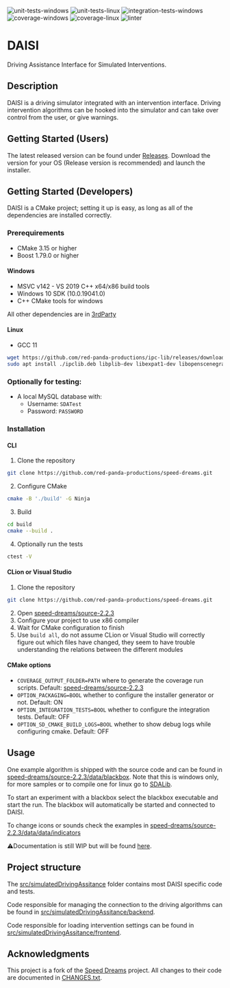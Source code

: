 ![unit-tests-windows](https://github.com/red-panda-productions/speed-dreams/actions/workflows/test-windows.yml/badge.svg)
![unit-tests-linux](https://github.com/red-panda-productions/speed-dreams/actions/workflows/test-linux.yml/badge.svg)
![integration-tests-windows](https://github.com/red-panda-productions/speed-dreams/actions/workflows/integration-tests-windows.yml/badge.svg)
![coverage-windows](https://github.com/red-panda-productions/speed-dreams/actions/workflows/code-coverage-windows.yml/badge.svg) 
![coverage-linux](https://github.com/red-panda-productions/speed-dreams/actions/workflows/code-coverage-linux.yml/badge.svg) 
![linter](https://github.com/red-panda-productions/speed-dreams/actions/workflows/lint.yml/badge.svg) 

# DAISI

Driving Assistance Interface for Simulated Interventions.

## Description

DAISI is a driving simulator integrated with an intervention interface. Driving intervention algorithms can be hooked into the simulator and can take over control from the user, or give warnings. 

## Getting Started (Users)

The latest released version can be found under [Releases](https://github.com/red-panda-productions/speed-dreams/releases).
Download the version for your OS (Release version is recommended) and launch the installer. 

## Getting Started (Developers)

DAISI is a CMake project; setting it up is easy, as long as all of the dependencies are installed correctly.

### Prerequirements

 - CMake 3.15 or higher
 - Boost 1.79.0 or higher

#### Windows

 - MSVC v142 - VS 2019 C++ x64/x86 build tools
 - Windows 10 SDK (10.0.19041.0)
 - C++ CMake tools for windows

All other dependencies are in [3rdParty](speed-dreams/3rdParty)

#### Linux

 - GCC 11

```sh
wget https://github.com/red-panda-productions/ipc-lib/releases/download/v1.1.0/ipclib.deb
sudo apt install ./ipclib.deb libplib-dev libexpat1-dev libopenscenegraph-dev freeglut3-dev libvorbis-dev libsdl2-dev libopenal-dev libenet-dev libjpeg-dev libpng-dev libcurl4-openssl-dev libmysqlcppconn-dev libmsgpack-dev ninja-build
```

### Optionally for testing:
 - A local MySQL database with:
   - Username: `SDATest`
   - Password: `PASSWORD`

### Installation

#### CLI
1. Clone the repository
  ```sh
  git clone https://github.com/red-panda-productions/speed-dreams.git
  ```
2. Configure CMake
  ```sh
  cmake -B './build' -G Ninja
  ```
3. Build
  ```sh
  cd build
  cmake --build .
  ```
4. Optionally run the tests
  ```sh
  ctest -V
  ```

#### CLion or Visual Studio

1. Clone the repository
  ```sh
  git clone https://github.com/red-panda-productions/speed-dreams.git
  ```
2. Open [speed-dreams/source-2.2.3](speed-dreams/source-2.2.3)
3. Configure your project to use x86 compiler
4. Wait for CMake configuration to finish
5. Use `build all`, do not assume CLion or Visual Studio will correctly figure out which files have changed, they seem to have trouble understanding the relations between the different modules

#### CMake options

 - `COVERAGE_OUTPUT_FOLDER=PATH` where to generate the coverage run scripts. Default: [speed-dreams/source-2.2.3](speed-dreams/source-2.2.3)
 - `OPTION_PACKAGING=BOOL` whether to configure the installer generator or not. Default: ON
 - `OPTION_INTEGRATION_TESTS=BOOL` whether to configure the integration tests. Default: OFF
 - `OPTION_SD_CMAKE_BUILD_LOGS=BOOL` whether to show debug logs while configuring cmake. Default: OFF

## Usage

One example algorithm is shipped with the source code and can be found in [speed-dreams/source-2.2.3/data/blackbox](speed-dreams/source-2.2.3/data/blackbox). Note that this is windows only, for more samples or to compile one for linux go to [SDALib](https://github.com/red-panda-productions/SDALib/).

To start an experiment with a blackbox select the blackbox executable and start the run. The blackbox will automatically be started and connected to DAISI.

To change icons or sounds check the examples in [speed-dreams/source-2.2.3/data/data/indicators](speed-dreams/source-2.2.3/data/data/indicators)

⚠Documentation is still WIP but will be found [here](documentation/).

## Project structure

The [src/simulatedDrivingAssitance](speed-dreams/source-2.2.3/src/simulatedDrivingAssistance) folder contains most DAISI specific code and tests.  

Code responsible for managing the connection to the driving algorithms can be found in [src/simulatedDrivingAssitance/backend](speed-dreams/source-2.2.3/src/simulatedDrivingAssistance/backend).

Code responsible for loading intervention settings can be found in [src/simulatedDrivingAssitance/frontend](speed-dreams/source-2.2.3/src/simulatedDrivingAssistance/frontend).

## Acknowledgments

This project is a fork of the [Speed Dreams](http://www.speed-dreams.org/) project. All changes to their code are documented in [CHANGES.txt](speed-dreams/source-2.2.3/src/simulatedDrivingAssistance/CHANGES.txt). 

